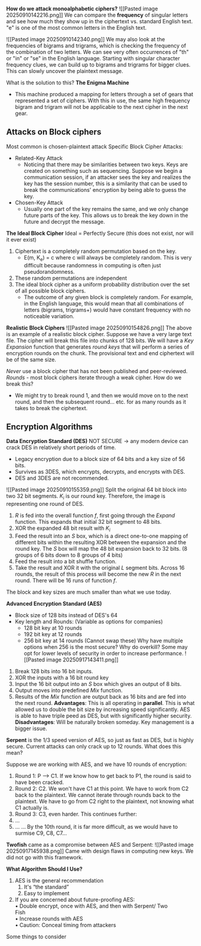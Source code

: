 **How do we attack monoalphabetic ciphers?**
![[Pasted image 20250910142216.png]]
We can compare the **frequency** of singular letters and see how much they show up in the ciphertext vs. standard English text. "e" is one of the most common letters in the English text. 

![[Pasted image 20250910142340.png]]
We may also look at the frequencies of bigrams and trigrams, which is checking the frequency of the combination of two letters. 
We can see very often occurrences of "th" or "in" or "se" in the English language. 
Starting with singular character frequency clues, we can build up to bigrams and trigrams for bigger clues. This can slowly uncover the plaintext message. 

What is the solution to this? **The Enigma Machine**
- This machine produced a mapping for letters through a set of gears that represented a set of ciphers. With this in use, the same high frequency bigram and trigram will not be applicable to the next cipher in the next gear. 

## Attacks on Block ciphers
Most common is chosen-plaintext attack
Specific Block Cipher Attacks:
- Related-Key Attack 
	- Noticing that there may be similarities between two keys. Keys are created on something such as sequencing. Suppose we begin a communication session, if an attacker sees the key and realizes the key has the session number, this is a similarity that can be used to break the communications' encryption by being able to guess the key.
- Chosen-Key Attack
	- Usually one part of the key remains the same, and we only change future parts of the key. This allows us to break the key down in the future and decrypt the message. 

**The Ideal Block Cipher**
Ideal = Perfectly Secure (this does not exist, nor will it ever exist)
1. Ciphertext is a completely random permutation based on the key. 
	- E(m, K<sub>e</sub>) = c where c will always be completely random. This is very difficult because randomness in computing is often just pseudorandomness. 
2. These random permutations are independent 
3. The ideal block cipher as a uniform probability distribution over the set of all possible block ciphers.
	- The outcome of any given block is completely random. For example, in the English language, this would mean that all combinations of letters (bigrams, trigrams+) would have constant frequency with no noticeable variation. 

**Realistic Block Ciphers**
![[Pasted image 20250910154826.png]]
The above is an example of a realistic block cipher. Suppose we have a very large text file. The cipher will break this file into chunks of 128 bits. We will have a *Key Expansion* function that generates *round keys* that will perform a series of encryption rounds on the chunk. The provisional text and end ciphertext will be of the same size. 

*Never* use a block cipher that has not been published and peer-reviewed. *Rounds* - most block ciphers iterate through a weak cipher. 
How do we break this?
- We might try to break round 1, and then we would move on to the next round, and then the subsequent round... etc. for as many rounds as it takes to break the ciphertext. 

## Encryption Algorithms
**Data Encryption Standard (DES)**
NOT SECURE -> any modern device can crack DES in relatively short periods of time. 
- Legacy encryption due to a block size of 64 bits and a key size of 56 bits. 
- Survives as 3DES, which encrypts, decrypts, and encrypts with DES. 
- DES and 3DES are not recommended. 

![[Pasted image 20250910155359.png]]
Split the original 64 bit block into two 32 bit segments. 
*K<sub>i</sub>* is our round key. Therefore, the image is representing one round of DES.
1) *R* is fed into the overall function *f*, first going through the *Expand* function. This expands that initial 32 bit segment to 48 bits. 
2) XOR the expanded 48 bit result with *K<sub>i</sub>*
3) Feed the result into an *S* box, which is a direct one-to-one mapping of different bits within the resulting XOR between the expansion and the round key. The *S* box will map the 48 bit expansion back to 32 bits. (8 groups of 6 bits down to 8 groups of 4 bits)
4) Feed the result into a bit shuffle function.
5) Take the result and XOR it with the original *L* segment bits. 
Across 16 rounds, the result of this process will become the new *R* in the next round. There will be 16 runs of function *f*.

The block and key sizes are much smaller than what we use today.

**Advanced Encryption Standard (AES)**
- Block size of 128 bits instead of DES's 64
- Key length and Rounds: (Variable as options for companies)
	- 128 bit key at 10 rounds
	- 192 bit key at 12 rounds
	- 256 bit key at 14 rounds 
	(Cannot swap these)
	Why have multiple options when 256 is the most secure? Why do overkill? Some may opt for lower levels of security in order to increase performance. 
![[Pasted image 20250917143411.png]]
1. Break 128 bits into 16 bit inputs. 
2. XOR the inputs with a 16 bit round key 
3. Input the 16 bit output into an *S* box which gives an output of 8 bits.
4. Output moves into predefined *Mix* function.
5. Results of the *Mix* function are output back as 16 bits and are fed into the next round.
**Advantages**: This is all operating in **parallel**. This is what allowed us to double the bit size by increasing speed significantly. AES is able to have triple peed as DES, but with significantly higher security.
**Disadvantages**: Will be naturally broken someday. Key management is a bigger issue.

**Serpent** is the 1/3 speed version of AES, so just as fast as DES, but is highly secure. Current attacks can only crack up to 12 rounds.
What does this mean?

Suppose we are working with AES, and we have 10 rounds of encryption:
1. Round 1: P --> C1. If we know how to get back to P1, the round is said to have been cracked. 
2. Round 2: C2. We won't have C1 at this point. We have to work from C2 back to the plaintext. We cannot iterate through rounds back to the plaintext. We have to go from C2 right to the plaintext, not knowing what C1 actually is. 
3. Round 3: C3, even harder. This continues further:
4. ...
5. ...
	... By the 10th round, it is far more difficult, as we would have to surmise C9, C8, C7... 

**Twofish** came as a compromise between AES and Serpent:
![[Pasted image 20250917145938.png]]
Came with design flaws in computing new keys. We did not go with this framework. 

**What Algorithm Should I Use?**
1. AES is the general recommendation  
	1. It's “the standard”  
	2. Easy to implement  
2. If you are concerned about future-proofing AES:  
• Double encrypt, once with AES, and then with Serpent/ Two  
Fish  
• Increase rounds with AES  
• Caution: Conceal timing from attackers

Some things to consider


